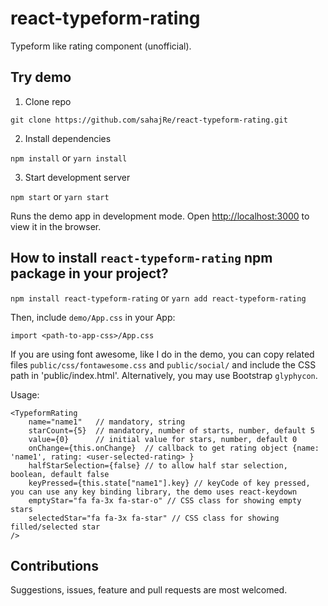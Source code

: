 # react-typeform-rating
Typeform like rating component (unofficial).

## Try demo

1. Clone repo

````
git clone https://github.com/sahajRe/react-typeform-rating.git
````

2. Install dependencies

`npm install` or `yarn install`

3. Start development server

`npm start` or `yarn start`

Runs the demo app in development mode.
Open [http://localhost:3000](http://localhost:3000) to view it in the browser.

## How to install `react-typeform-rating` npm package in your project?

`npm install react-typeform-rating` or `yarn add react-typeform-rating`

Then, include `demo/App.css` in your App:

`import <path-to-app-css>/App.css`

If you are using font awesome, like I do in the demo, you can copy related files `public/css/fontawesome.css` and `public/social/` and include the CSS path in 'public/index.html'. Alternatively, you may use Bootstrap `glyphycon`.

Usage:
````
<TypeformRating
    name="name1"   // mandatory, string
    starCount={5}  // mandatory, number of starts, number, default 5
    value={0}      // initial value for stars, number, default 0
    onChange={this.onChange}  // callback to get rating object {name: 'name1', rating: <user-selected-rating> }
    halfStarSelection={false} // to allow half star selection, boolean, default false
    keyPressed={this.state["name1"].key} // keyCode of key pressed, you can use any key binding library, the demo uses react-keydown
    emptyStar="fa fa-3x fa-star-o" // CSS class for showing empty stars
    selectedStar="fa fa-3x fa-star" // CSS class for showing filled/selected star
/>
````

## Contributions

Suggestions, issues, feature and pull requests are most welcomed.
